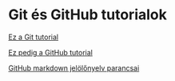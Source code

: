 # Git és GitHub tutorialok

[Ez a Git tutorial](https://github.com/mozow01/InfoMC/blob/main/z_Git_and_GitHub_tutorial/Git.md)

[Ez pedig a GitHub tutorial](https://github.com/mozow01/InfoMC/blob/main/z_Git_and_GitHub_tutorial/GitHub.md)

[GitHub markdown jelölőnyelv parancsai](https://docs.github.com/en/get-started/writing-on-github/getting-started-with-writing-and-formatting-on-github/basic-writing-and-formatting-syntax)
